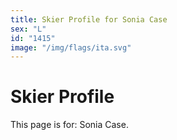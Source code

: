 ```yaml
---
title: Skier Profile for Sonia Case
sex: "L"
id: "1415"
image: "/img/flags/ita.svg" 
---
```


# Skier Profile

This page is for: Sonia Case.
    
